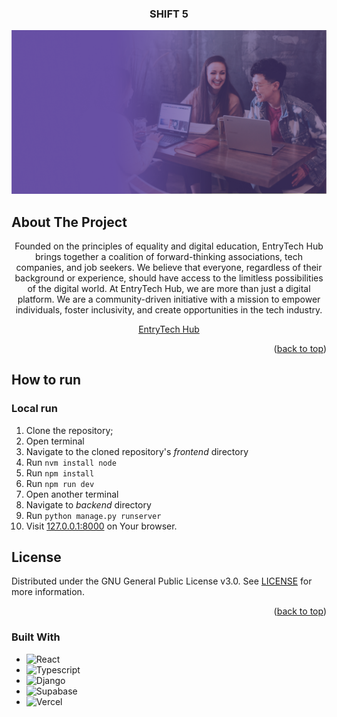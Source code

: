 <a name="readme-top"></a>

<!-- PROJECT LOGO -->
<h3 align="center">SHIFT 5</h3>
<div align="center">
  <a href="https://github.com/github_username/repo_name">
    <img src="frontend/src/assets/HomepageHeader.png" alt="">
  </a>
</div>


## About The Project
<div align="center">

  <p>Founded on the principles of equality and digital education, EntryTech Hub brings together a coalition of forward-thinking associations, tech companies, and job seekers. We believe that everyone, regardless of their background or experience, should have access to the limitless possibilities of the digital world.
At EntryTech Hub, we are more than just a digital platform. We are a community-driven initiative with a mission to empower individuals, foster inclusivity, and create opportunities in the tech industry.</p>
  <a href="https://deploy-impact-23-shift-5-hq2p.vercel.app/">EntryTech Hub</a>
  
  <p align="right">(<a href="#readme-top">back to top</a>)</p>
</div>


## How to run
### Local run
1. Clone the repository;
2. Open terminal
3. Navigate to the cloned repository's _frontend_ directory
4. Run `nvm install node`
5. Run `npm install`
6. Run `npm run dev`
7. Open another terminal
8. Navigate to _backend_ directory
9. Run `python manage.py runserver`
10. Visit [127.0.0.1:8000](http://127.0.0.1:8000) on Your browser.


## License

Distributed under the GNU General Public License v3.0. See [LICENSE](../main/LICENSE) for more information.
<p align="right">(<a href="#readme-top">back to top</a>)</p>


### Built With

* ![React][React.js]
* ![Typescript][Typescript]
* ![Django][django]
* ![Supabase][Supabase]
* ![Vercel][Vercel]








[React.js]: https://img.shields.io/badge/React-20232A?style=for-the-badge&logo=react&logoColor=61DAFB
[Typescript]: https://img.shields.io/badge/Typescript-20232A?style=for-the-badge&labelColor=white&logo=typescript&logoColor=%233178C6
[django]: https://img.shields.io/badge/Django-20232A?style=for-the-badge&labelColor=white&logo=django&logoColor=%23092E20
[Supabase]: https://img.shields.io/badge/Supabase-20232A?style=for-the-badge&labelColor=white&logo=Supabase&logoColor=#3FCF8E
[Vercel]: https://img.shields.io/badge/Vercel-20232A?style=for-the-badge&logo=Vercel&logoColor=#000000
